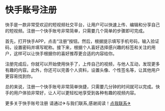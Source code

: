 # 快手账号注册

快手是一款非常受欢迎的短视频社交平台，让用户可以快速上传、编辑和分享自己的短视频。注册一个快手账号非常简单，只需要几个简单的步骤即可完成。

首先，打开快手APP，点击“注册”按钮。然后，根据提示填写手机号码，输入验证码，设置密码并填写昵称。接下来，根据个人喜好选择感兴趣的标签和关注的用户，这样可以让快手根据你的喜好推荐更合适的内容给你。

注册完成后，你就可以开始使用快手了，上传自己的视频，与他人互动，发现更多有趣的内容。此外，你还可以完善个人资料，设置头像、个性签名等，让其他用户更容易找到你。

总的来说，注册一个快手账号非常简单快捷，只需要几分钟的时间就可以完成。快手的用户体验非常好，让人可以更轻松地享受到各种有趣的视频内容。

更多关于快手账号注册 请通过✈与我们联系,感谢阅读！[点我联系✈](https://www.k02.cc)
